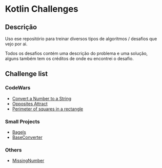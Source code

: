 # Kotlin Challenges

## Descrição

Uso ese repositório para treinar diversos tipos de algoritmos / desafios que vejo por ai.

Todos os desafios contém uma descrição do problema e uma solução, alguns também tem os créditos de onde eu encontrei o desafio.

## Challenge list

### CodeWars
- [Convert a Number to a String](app/src/main/java/com/gredi/kotlinchallenges/codewars/numberToString/README.md)
- [Opposites Attract](app/src/main/java/com/gredi/kotlinchallenges/codewars/oppositesAttract/README.md)
- [Perimeter of squares in a rectangle](app/src/main/java/com/gredi/kotlinchallenges/codewars/perimeterOfSquaresInARectangle/README.md)

### Small Projects

- [Bagels](app/src/main/java/com/gredi/kotlinchallenges/smallProjects/bagels/README.md)
- [BaseConverter](app/src/main/java/com/gredi/kotlinchallenges/smallProjects/baseConverter/README.md)

### Others

- [MissingNumber](app/src/main/java/com/gredi/kotlinchallenges/others/missingnumber/README.md)